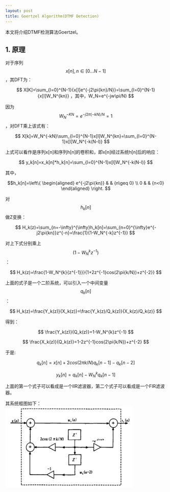 ```yaml
---
layout: post
title: Goertzel Algorithm(DTMF Detection)
---
```


本文将介绍DTMF检测算法Goertzel。

## 1. 原理
对于序列 $$x[n],n\in[0...N-1]$$ ，其DFT为：

$$
X[K]=\sum_{l=0}^{N-1}{x[l]e^{-j2\pi{kn}/N}}=\sum_{l=0}^{N-1}{x[l]W_N^{kn}}
，其中，W_N=e^{-jw\pi/N}
$$


因为$$W_N^{-KN}=e^{-j2\pi(-kN)/N}=1$$，对DFT乘上该式有：

$$
X[k]=W_N^{-kN}\sum_{l=0}^{N-1}x[l]W_N^{kn}=\sum_{l=0}^{N-1}x[l]W_N^{-k(N-l)}
$$

上式可以看作是序列x[n]和序列h[n]的卷积和，即x[n]经过系统h[n]后的响应：

$$
y_k[n]=x_k[n]*h_k[n]=\sum_{l=0}^{N-1}x[l]W_N^{-k(N-l)}
$$

其中，

$$h_k[n]=\left\{
\begin{aligned}
e^{-j2\pi{kn}} & & {n\geq 0} \\
0 & & {n<0}
\end{aligned}
\right.
$$

对 $$h_k[n]$$ 做Z变换：

$$
H_k(z)=\sum_{n=-\infty}^{\infty}h_k[n]=\sum_{n=0}^{\infty}e^{-j2\pi{kn}}z^{-n}=\frac{1}{1-W_N^{-k}z^{-1}}
$$

对上下式分别乘上 $$(1-W_N^k{z^{-1}})$$：

$$
H_k(z)=\frac{1-W_N^{k}{z^{-1}}}{1+2z^{-1}cos(2\pi{k/N})+z^{-2}}
$$

上面的式子是一个二阶系统，可以引入一个中间变量 $$q_k[n]$$ ：


$$
H_k(z)=\frac{Y_k(z)}{X_k(z)}=\frac{Y_k(z)/Q_k(z)}{X_k(z)/Q_k(z)}
$$


得到：

$$
\frac{Y_k(z)}{Q_k(z)}=1-W_N^{k}z^{-1}
$$

$$
\frac{X_k(z)}{Q_k(z)}=1-2z^{-1}cos(2\pi{k/N})+z^{-2}
$$

于是:

$$
q_k[n]=x[n]+2cos(2\pi{k/N})q_k[n-1]-q_k[n-2]
$$

$$
y_k[n]=q_k[n]-W_N^{k}q_k[n-1]
$$

上面的第一个式子可以看成是一个IIR滤波器，第二个式子可以看成是一个FIR滤波器。

其系统框图如下：
<img src="/public/post/img/goertzel-system.png" style="width:400px;margin: auto auto;"/>

